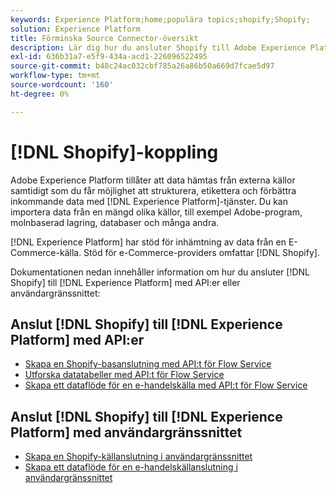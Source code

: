 ```yaml
---
keywords: Experience Platform;home;populära topics;shopify;Shopify;
solution: Experience Platform
title: Förminska Source Connector-översikt
description: Lär dig hur du ansluter Shopify till Adobe Experience Platform med API:er eller användargränssnittet.
exl-id: 636b31a7-e5f9-434a-acd1-226096522495
source-git-commit: b48c24ac032cbf785a26a86b50a669d7fcae5d97
workflow-type: tm+mt
source-wordcount: '160'
ht-degree: 0%

---
```


# [!DNL Shopify]-koppling

Adobe Experience Platform tillåter att data hämtas från externa källor samtidigt som du får möjlighet att strukturera, etikettera och förbättra inkommande data med [!DNL Experience Platform]-tjänster. Du kan importera data från en mängd olika källor, till exempel Adobe-program, molnbaserad lagring, databaser och många andra.

[!DNL Experience Platform] har stöd för inhämtning av data från en E-Commerce-källa. Stöd för e-Commerce-providers omfattar [!DNL Shopify].

Dokumentationen nedan innehåller information om hur du ansluter [!DNL Shopify] till [!DNL Experience Platform] med API:er eller användargränssnittet:

## Anslut [!DNL Shopify] till [!DNL Experience Platform] med API:er

- [Skapa en Shopify-basanslutning med API:t för Flow Service](../../tutorials/api/create/ecommerce/shopify.md)
- [Utforska datatabeller med API:t för Flow Service](../../tutorials/api/explore/tabular.md)
- [Skapa ett dataflöde för en e-handelskälla med API:t för Flow Service](../../tutorials/api/collect/ecommerce.md)

## Anslut [!DNL Shopify] till [!DNL Experience Platform] med användargränssnittet

- [Skapa en Shopify-källanslutning i användargränssnittet](../../tutorials/ui/create/ecommerce/shopify.md)
- [Skapa ett dataflöde för en e-handelskällanslutning i användargränssnittet](../../tutorials/ui/dataflow/ecommerce.md)
